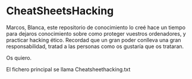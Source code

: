 # CheatSheetsHacking
Marcos, Blanca, este repositorio de conocimiento lo creé hace un tiempo para dejaros conocimiento sobre como proteger vuestros ordenadores, y practicar hacking ético. Recordad que un gran poder conlleva una gran responsabilidad, tratad a las personas como os gustaría que os trataran.

Os quiero.

El fichero principal se llama Cheatsheethacking.txt

